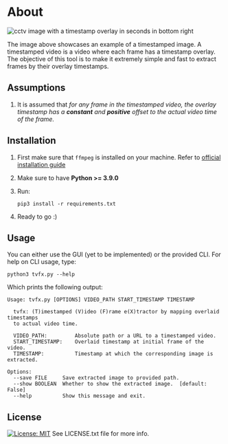 # About

![cctv image with a timestamp overlay in seconds in bottom right](https://user-images.githubusercontent.com/89390465/277192842-820760f6-3ef8-423f-8566-8b0a91cb28ee.png)

The image above showcases an example of a timestamped image. A timestamped video
is a video where each frame has a timestamp overlay. The objective of this tool
is to make it extremely simple and fast to extract frames by their overlay timestamps.

## Assumptions

1. It is assumed that *for any frame in the timestamped video, the overlay timestamp
has a __constant__ and __positive__ offset to the actual video time of the frame.*

## Installation

1. First make sure that ```ffmpeg``` is installed on your machine. Refer to [official installation guide](https://ffmpeg.org/download.html)
2. Make sure to have **Python >= 3.9.0**
3. Run:

    ```Shell
    pip3 install -r requirements.txt
    ```

4. Ready to go :)

## Usage

You can either use the GUI (yet to be implemented) or the provided CLI. For help
on CLI usage, type:

```Shell
python3 tvfx.py --help
```

Which prints the following output:

```Shell
Usage: tvfx.py [OPTIONS] VIDEO_PATH START_TIMESTAMP TIMESTAMP

  tvfx: (T)imestamped (V)ideo (F)rame e(X)tractor by mapping overlaid timestamps
  to actual video time.

  VIDEO_PATH:         Absolute path or a URL to a timestamped video.
  START_TIMESTAMP:    Overlaid timestamp at initial frame of the video.
  TIMESTAMP:          Timestamp at which the corresponding image is extracted.

Options:
  --save FILE     Save extracted image to provided path.
  --show BOOLEAN  Whether to show the extracted image.  [default: False]
  --help          Show this message and exit.
```

## License

[![License: MIT](https://img.shields.io/badge/License-MIT-yellow.svg)](https://opensource.org/licenses/MIT)
See LICENSE.txt file for more info.
